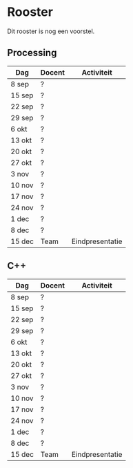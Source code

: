 # Rooster

Dit rooster is nog een voorstel.

## Processing

Dag|Docent|Activiteit
---|---|---
8 sep|?|
15 sep|?|
22 sep|?|
29 sep|?|
6 okt|?|
13 okt|?|
20 okt|?|
27 okt|?|
3 nov|?|
10 nov|?|
17 nov|?|
24 nov|?|
1 dec|?|
8 dec|?|
15 dec|Team|Eindpresentatie

## C++

Dag|Docent|Activiteit
---|---|---
8 sep|?|
15 sep|?|
22 sep|?|
29 sep|?|
6 okt|?|
13 okt|?|
20 okt|?|
27 okt|?|
3 nov|?|
10 nov|?|
17 nov|?|
24 nov|?|
1 dec|?|
8 dec|?|
15 dec|Team|Eindpresentatie
